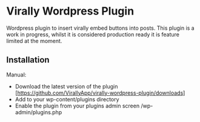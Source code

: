 Virally Wordpress Plugin
========================

Wordpress plugin to insert virally embed buttons into posts. This plugin is a work in progress,
whilst it is considered production ready it is feature limited at the moment.

Installation
------------

Manual:
 * Download the latest version of the plugin [https://github.com/VirallyApp/virally-wordpress-plugin/downloads]
 * Add to your wp-content/plugins directory
 * Enable the plugin from your plugins admin screen /wp-admin/plugins.php